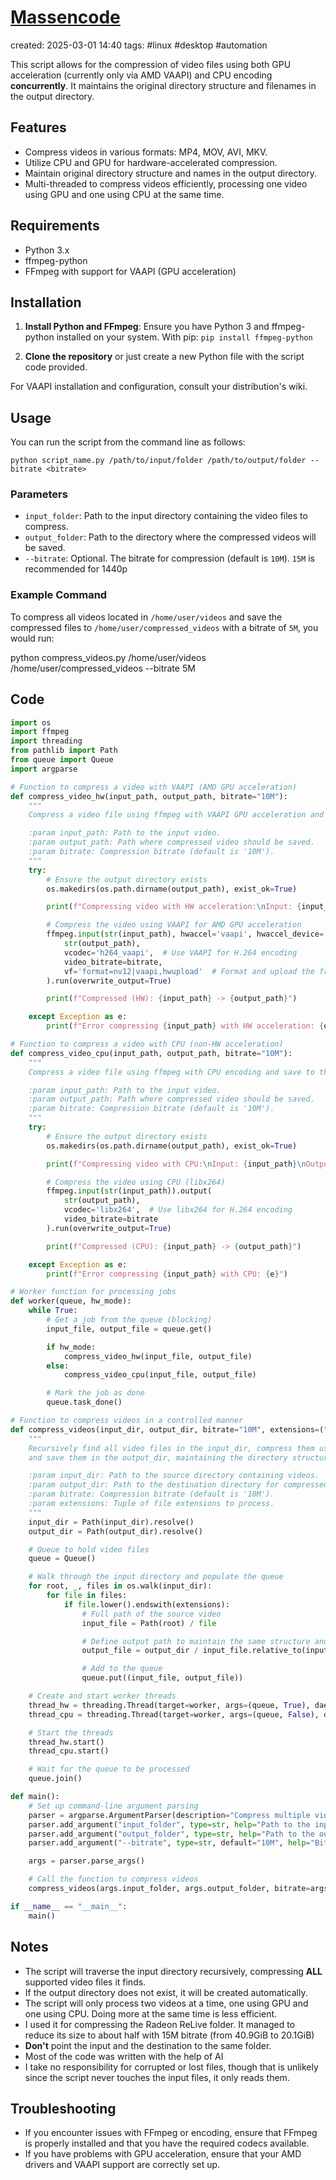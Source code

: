 # [Massencode](https://github.com/Fulop-Krisztian/massencode)
created: 2025-03-01 14:40
tags: #linux #desktop #automation 

This script allows for the compression of video files using both GPU acceleration (currently only via AMD VAAPI) and CPU encoding **concurrently**. It maintains the original directory structure and filenames in the output directory.

## Features

- Compress videos in various formats: MP4, MOV, AVI, MKV.
- Utilize CPU and GPU for hardware-accelerated compression.
- Maintain original directory structure and names in the output directory.
- Multi-threaded to compress videos efficiently, processing one video using GPU and one using CPU at the same time.

## Requirements

- Python 3.x
- ffmpeg-python
- FFmpeg with support for VAAPI (GPU acceleration)

## Installation

1. **Install Python and FFmpeg**: Ensure you have Python 3 and ffmpeg-python installed on your system.
With pip:
`pip install ffmpeg-python`

1. **Clone the repository** or just create a new Python file with the script code provided.

For VAAPI installation and configuration, consult your distribution's wiki.

## Usage

You can run the script from the command line as follows:

`python script_name.py /path/to/input/folder /path/to/output/folder --bitrate <bitrate>`

### Parameters

- `input_folder`: Path to the input directory containing the video files to compress.
- `output_folder`: Path to the directory where the compressed videos will be saved.
- `--bitrate`: Optional. The bitrate for compression (default is `10M`). `15M` is recommended for 1440p

### Example Command

To compress all videos located in `/home/user/videos` and save the compressed files to `/home/user/compressed_videos` with a bitrate of `5M`, you would run:

python compress_videos.py /home/user/videos /home/user/compressed_videos --bitrate 5M

Code
---

```python
import os
import ffmpeg
import threading
from pathlib import Path
from queue import Queue
import argparse

# Function to compress a video with VAAPI (AMD GPU acceleration)
def compress_video_hw(input_path, output_path, bitrate="10M"):
    """
    Compress a video file using ffmpeg with VAAPI GPU acceleration and save to the output path.

    :param input_path: Path to the input video.
    :param output_path: Path where compressed video should be saved.
    :param bitrate: Compression bitrate (default is '10M').
    """
    try:
        # Ensure the output directory exists
        os.makedirs(os.path.dirname(output_path), exist_ok=True)

        print(f"Compressing video with HW acceleration:\nInput: {input_path}\nOutput: {output_path}")

        # Compress the video using VAAPI for AMD GPU acceleration
        ffmpeg.input(str(input_path), hwaccel='vaapi', hwaccel_device='/dev/dri/renderD128').output(
            str(output_path),
            vcodec='h264_vaapi',  # Use VAAPI for H.264 encoding
            video_bitrate=bitrate,
            vf='format=nv12|vaapi,hwupload'  # Format and upload the frames to the GPU
        ).run(overwrite_output=True)

        print(f"Compressed (HW): {input_path} -> {output_path}")

    except Exception as e:
        print(f"Error compressing {input_path} with HW acceleration: {e}")

# Function to compress a video with CPU (non-HW acceleration)
def compress_video_cpu(input_path, output_path, bitrate="10M"):
    """
    Compress a video file using ffmpeg with CPU encoding and save to the output path.

    :param input_path: Path to the input video.
    :param output_path: Path where compressed video should be saved.
    :param bitrate: Compression bitrate (default is '10M').
    """
    try:
        # Ensure the output directory exists
        os.makedirs(os.path.dirname(output_path), exist_ok=True)

        print(f"Compressing video with CPU:\nInput: {input_path}\nOutput: {output_path}")

        # Compress the video using CPU (libx264)
        ffmpeg.input(str(input_path)).output(
            str(output_path),
            vcodec='libx264',  # Use libx264 for H.264 encoding
            video_bitrate=bitrate
        ).run(overwrite_output=True)

        print(f"Compressed (CPU): {input_path} -> {output_path}")

    except Exception as e:
        print(f"Error compressing {input_path} with CPU: {e}")

# Worker function for processing jobs
def worker(queue, hw_mode):
    while True:
        # Get a job from the queue (blocking)
        input_file, output_file = queue.get()

        if hw_mode:
            compress_video_hw(input_file, output_file)
        else:
            compress_video_cpu(input_file, output_file)

        # Mark the job as done
        queue.task_done()

# Function to compress videos in a controlled manner
def compress_videos(input_dir, output_dir, bitrate="10M", extensions=(".mp4", ".mov", ".avi", ".mkv")):
    """
    Recursively find all video files in the input_dir, compress them using both HW and CPU methods,
    and save them in the output_dir, maintaining the directory structure.

    :param input_dir: Path to the source directory containing videos.
    :param output_dir: Path to the destination directory for compressed videos.
    :param bitrate: Compression bitrate (default is '10M').
    :param extensions: Tuple of file extensions to process.
    """
    input_dir = Path(input_dir).resolve()
    output_dir = Path(output_dir).resolve()

    # Queue to hold video files
    queue = Queue()

    # Walk through the input directory and populate the queue
    for root, _, files in os.walk(input_dir):
        for file in files:
            if file.lower().endswith(extensions):
                # Full path of the source video
                input_file = Path(root) / file

                # Define output path to maintain the same structure and keep the original name
                output_file = output_dir / input_file.relative_to(input_dir)

                # Add to the queue
                queue.put((input_file, output_file))

    # Create and start worker threads
    thread_hw = threading.Thread(target=worker, args=(queue, True), daemon=True)
    thread_cpu = threading.Thread(target=worker, args=(queue, False), daemon=True)

    # Start the threads
    thread_hw.start()
    thread_cpu.start()

    # Wait for the queue to be processed
    queue.join()

def main():
    # Set up command-line argument parsing
    parser = argparse.ArgumentParser(description="Compress multiple videos with GPU and CPU at the same time.")
    parser.add_argument("input_folder", type=str, help="Path to the input folder containing videos.")
    parser.add_argument("output_folder", type=str, help="Path to the output folder for compressed videos.")
    parser.add_argument("--bitrate", type=str, default="10M", help="Bitrate for compression (default is 10M).")

    args = parser.parse_args()

    # Call the function to compress videos
    compress_videos(args.input_folder, args.output_folder, bitrate=args.bitrate)

if __name__ == "__main__":
    main()
```


## Notes

- The script will traverse the input directory recursively, compressing **ALL** supported video files it finds.
- If the output directory does not exist, it will be created automatically.
- The script will only process two videos at a time, one using GPU and one using CPU. Doing more at the same time is less efficient.
- I used it for compressing the Radeon ReLive folder. It managed to reduce its size to about half with 15M bitrate (from 40.9GiB to 20.1GiB)
- **Don't** point the input and the destination to the same folder.
- Most of the code was written with the help of AI
- I take no responsibility for corrupted or lost files, though that is unlikely since the script never touches the input files, it only reads them.

## Troubleshooting

- If you encounter issues with FFmpeg or encoding, ensure that FFmpeg is properly installed and that you have the required codecs available.
- If you have problems with GPU acceleration, ensure that your AMD drivers and VAAPI support are correctly set up.



